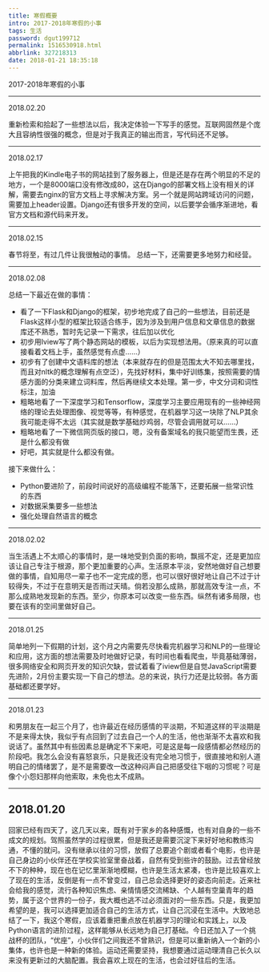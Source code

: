 ```yaml
---
title: 寒假概要
intro: 2017-2018年寒假的小事
tags: 生活
password: dgut199712
permalink: 1516530918.html
abbrlink: 327218313
date: 2018-01-21 18:35:18
---
```

2017-2018年寒假的小事
<!-- more -->
****
2018.02.20

重新检索和拾起了一些想法以后，我决定体验一下写手的感觉。互联网固然是个庞大且容纳性很强的概念，但是对于我真正的输出而言，写代码还不足够。
****
2018.02.17

上午把我的Kindle电子书的网站挂到了服务器上，但是还是存在两个明显的不足的地方，一个是8000端口没有修改成80，这在Django的部署文档上没有相关的详解，需要去nginx的官方文档上寻求解决方案。另一个就是网站跨域访问的问题，需要加上header设置。Django还有很多开发的空间，以后要学会循序渐进地，看官方文档和源代码来开发。
****
2018.02.15

春节将至，有过几件让我很触动的事情。
总结一下，还需要更多地努力和经营。
****
2018.02.08

总结一下最近在做的事情：
- 看了一下Flask和Django的框架，初步地完成了自己的一些想法，目前还是Flask这样小型的框架比较适合练手，因为涉及到用户信息和文章信息的数据库还不熟悉，暂时先记录一下需求，往后加以优化
- 初步用Iview写了两个静态网站的模板，以后为实现想法用。（原来真的可以直接看着文档上手，虽然感觉有点虚……）
- 初步有了创建中文语料库的想法（本来就存在的但是范围太大不知去哪里找，而且对nltk的概念理解有点空泛），先找好材料，集中好训练集，按照需要的情感方面的分类来建立词料库，然后再继续文本处理。第一步，中文分词和词性标注，加油
- 粗略地看了一下深度学习和Tensorflow，深度学习主要应用现有的一些神经网络的理论去处理图像、视觉等等，有种感觉，在机器学习这一块除了NLP其余我可能走得不太远（其实就是数学基础炒鸡弱，尽管会调用就可以……）
- 粗略地看了一下微信网页版的接口，嗯，没有备案域名的我只能望而生畏，还是什么都没有做
- 好吧，其实就是什么都没有做。

接下来做什么：
- Python要进阶了，前段时间说好的高级编程不能落下，还要拓展一些常识性的东西
- 对数据采集要多一些想法
- 强化处理自然语言的概念

****
2018.02.02

当生活遇上不太顺心的事情时，是一味地受到负面的影响，飘摇不定，还是更加应该让自己专注于根源，那个更加重要的心声。生活原本平淡，安然地做好自己想要做的事情，自知用尽一辈子也不一定完成的愿，也可以很好很好地让自己不过于计较得失，不过于在意明天是否雨过天晴。倘若没那么成熟，那就高效专注一点，不那么成熟地发现新的东西。至少，你原本可以改变一些东西。纵然有诸多局限，也要在该有的空间里做好自己。
****
2018.01.25

简单地列一下假期的计划，这个月之内需要先尽快看完机器学习和NLP的一些理论和应用，这方面的想法需要及时地做好记录，有时间也看看爬虫，毕竟基础薄弱，很多网络安全和网页开发的知识欠缺，尝试着看了iview但是自觉JavaScript需要先进阶，2月份主要实现一下自己的想法。总的来说，执行力还是比较弱。各方面基础都还要学好。
****
2018.01.23

和男朋友在一起三个月了，也许最近在经历感情的平淡期，不知道这样的平淡期是不是来得太快，我似乎有点回到了过去自己一个人的生活，他也渐渐不太喜欢和我说话了。虽然其中有些因素总是确定不下来吧，可是这是每一段感情都必然经历的阶段吧。我怎么会没有喜怒哀乐，只是我还没有完全地习惯于，很直接地和别人道明自己的情绪罢了，是不是需要改一改这种闷声自己把感受往下咽的习惯呢？可是像个小怨妇那样向他索取，未免也太不成熟。
****
2018.01.20
--------
回家已经有四天了，这几天以来，既有对于家乡的各种感慨，也有对自身的一些不成文的规划。驾照虽然学的过程很累，但是我还是需要沉淀下来好好地和教练沟通，不懂的就问。没有继承以往的习惯，放假了总要追个剧或者看个电影，也许是自己身边的小伙伴还在学校实验室里奋战着，自然有受到些许的鼓励。过去曾经放不下的种种，现在也在记忆里渐渐地模糊，也许是生活太紧凑，也许是比较喜欢上了现在的生活，反倒是有一点不曾变过，自己总会选择更好的姿态向前走。近来社会给我的感觉，流行各种知识焦虑、亲情情感交流稀缺、个人越有空巢青年的趋势，属于这个世界的一份子，我大概也逃不过必须面对的一些东西。只是，我更加希望的是，我可以选择更加适合自己的生活方式，让自己沉浸在生活中。大致地总结了一下，我这个寒假，应该着重把重点放在机器学习的理论和实践上，以及Python语言的进阶过程，这样能够从长远地为自己打基础。今日还加入了一个挑战杯的团队，“优座”，小伙伴们之间我还不曾熟识，但是可以重新纳入一个新的小集体，也许也是一种新的体验。运动还需要坚持，我想要通过运动理清自己长久以来没有更新过的大脑配置。我会喜欢上现在的生活，也会过好往后的生活。

